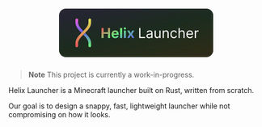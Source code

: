 <h1>
<div align="center">
<img alt="Helix Launcher Banner" src="https://raw.githubusercontent.com/HelixLauncher/Art/main/branding/banner-launcher/banner-launcher_96h.png"></img>
</div>
</h1>

> **Note**
> This project is currently a work-in-progress.

Helix Launcher is a Minecraft launcher built on Rust, written from scratch.

Our goal is to design a snappy, fast, lightweight launcher while not compromising on how it looks.
